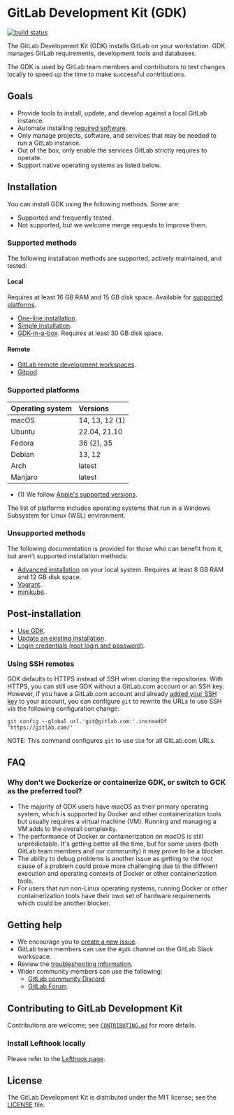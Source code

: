 # GitLab Development Kit (GDK)

[![build status](https://gitlab.com/gitlab-org/gitlab-development-kit/badges/main/pipeline.svg)](https://gitlab.com/gitlab-org/gitlab-development-kit/pipelines)

The GitLab Development Kit (GDK) installs GitLab on your workstation. GDK
manages GitLab requirements, development tools and databases.

The GDK is used by GitLab team members and contributors to test changes
locally to speed up the time to make successful contributions.

## Goals

- Provide tools to install, update, and develop against a local GitLab instance.
- Automate installing [required software](https://docs.gitlab.com/ee/install/requirements.html#software-requirements).
- Only manage projects, software, and services that may be needed to run a GitLab instance.
- Out of the box, only enable the services GitLab strictly requires to operate.
- Support native operating systems as listed below.

## Installation

You can install GDK using the following methods. Some are:

- Supported and frequently tested.
- Not supported, but we welcome merge requests to improve them.

### Supported methods

The following installation methods are supported, actively maintained, and tested:

#### Local

Requires at least 16 GB RAM and 15 GB disk space.
Available for [supported platforms](#supported-platforms).

- [One-line installation](doc/index.md#one-line-installation).
- [Simple installation](doc/index.md#simple-installation).
- [GDK-in-a-box](doc/gdk_in_a_box.md). Requires at least 30 GB disk space.

#### Remote

- [GitLab remote development workspaces](doc/howto/gitlab-remote-development.md).
- [Gitpod](doc/howto/gitpod.md).

### Supported platforms

| Operating system | Versions                       |
|:-----------------|:-------------------------------|
| macOS            | 14, 13, 12 (1)                 |
| Ubuntu           | 22.04, 21.10               |
| Fedora           | 36 (2), 35                     |
| Debian           | 13, 12                         |
| Arch             | latest                         |
| Manjaro          | latest                         |

- (1) We follow [Apple's supported versions](https://endoflife.date/macos).

The list of platforms includes operating systems that run in a Windows Subsystem for Linux (WSL) environment.

### Unsupported methods

The following documentation is provided for those who can benefit from it, but aren't
supported installation methods:

- [Advanced installation](doc/advanced.md) on your local system. Requires at least
  8 GB RAM and 12 GB disk space.
- [Vagrant](doc/howto/vagrant.md).
- [minikube](doc/howto/kubernetes/minikube.md).

## Post-installation

- [Use GDK](doc/howto/index.md).
- [Update an existing installation](doc/index.md#update-gdk).
- [Login credentials (root login and password)](doc/gdk_commands.md#get-the-login-credentials).

### Using SSH remotes

GDK defaults to HTTPS instead of SSH when cloning the repositories. With HTTPS, you can still use GDK without a GitLab.com
account or an SSH key. However, if you have a GitLab.com account and already
[added your SSH key](https://docs.gitlab.com/ee/user/ssh.html#add-an-ssh-key-to-your-gitlab-account) to your account,
you can configure `git` to rewrite the URLs to use SSH via the following configuration change:

```shell
git config --global url.'git@gitlab.com:'.insteadOf 'https://gitlab.com/'
```

NOTE:
This command configures `git` to use `SSH` for all GitLab.com URLs.

## FAQ

### Why don't we Dockerize or containerize GDK, or switch to GCK as the preferred tool?

- The majority of GDK users have macOS as their primary operating system, which is
  supported by Docker and other containerization tools but usually requires a virtual machine (VM).
  Running and managing a VM adds to the overall complexity.
- The performance of Docker or containerization on macOS is still unpredictable.
  It's getting better all the time, but for some users (both GitLab team members and our community)
  it may prove to be a blocker.
- The ability to debug problems is another issue as getting to the root cause of
  a problem could prove more challenging due to the different execution and operating contexts
  of Docker or other containerization tools.
- For users that run non-Linux operating systems, running Docker or other containerization tools
  have their own set of hardware requirements which could be another blocker.

## Getting help

- We encourage you to [create a new issue](https://gitlab.com/gitlab-org/gitlab-development-kit/-/issues/new).
- GitLab team members can use the `#gdk` channel on the GitLab Slack workspace.
- Review the [troubleshooting information](doc/troubleshooting).
- Wider community members can use the following:
  - [GitLab community Discord](https://discord.gg/gitlab).
  - [GitLab Forum](https://forum.gitlab.com/c/community/39).

## Contributing to GitLab Development Kit

Contributions are welcome; see [`CONTRIBUTING.md`](CONTRIBUTING.md)
for more details.

### Install Lefthook locally

Please refer to the [Lefthook page](doc/howto/lefthook.md).

## License

The GitLab Development Kit is distributed under the MIT license; see the
[LICENSE](LICENSE) file.
